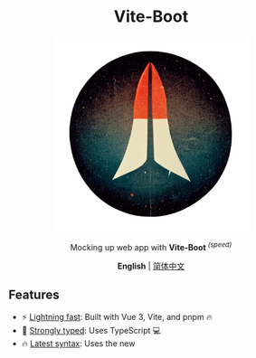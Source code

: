 <div align='center'>
<h1>Vite-Boot </h1>
<img src='README.assets/logo.png' alt='Vite-Boot - Opinionated Vite Starter Template' width='344'/>
</div>

<p align='center'>
Mocking up web app with <b>Vite-Boot </b><sup><em>(speed)</em></sup><br>
</p>

<div align='center'>
<b>English</b> | <a href="README.zh-CN.md">简体中文</a>
</div>

## Features

- ⚡  [Lightning fast](https://github.com/kirklin/vite-boot#readme): Built with Vue 3, Vite, and pnpm 🔥
- 💪 [Strongly typed](https://www.typescriptlang.org/): Uses TypeScript 💻
- 🔥 [Latest syntax](https://github.com/vuejs/rfcs/pull/227): Uses the new <script setup> syntax 🆕
- 📦 [Components auto importing](./src/components): Automatically imports components 🚚
- 📥 [APIs auto importing](https://github.com/antfu/unplugin-auto-import): Uses unplugin-auto-import to directly import Composition API and others 📨
- 🎨 [UnoCSS](https://unocss.dev/) - The instant on-demand atomic CSS engine, providing a lightweight and fast way to style your app.
- 🌼 [Daisy](https://daisyui.com/) - The free and open-source Tailwind CSS component library
- 💡 [Official router](https://router.vuejs.org/): Uses Vue Router v4 🛣️
- 🎉 [Loading feedback](https://github.com/rstacruz/nprogress): Uses NProgress to provide page loading progress feedback 🔄
- 🍍 [State management](https://pinia.esm.dev/): Uses Pinia for state management 🗃️
- 📜 [Chinese font preset](https://github.com/kirklin/unocss-preset-chinese): Includes a preset for Chinese fonts 🇨🇳
- 🌍 [I18n ready](./src/locales): Ready for internationalization with locales 🌎
- ☁️ [Netlify ready](https://www.netlify.com/): Zero-config deployment on Netlify ☁️

### Coding Style

- [@kirklin/eslint-config](https://github.com/kirklin/eslint-config)

### Recommended IDE Setup

- 🌪️ [WebStorm](https://www.jetbrains.com/webstorm/)
- 💻 [VSCode](https://code.visualstudio.com/)
- 💡 [Volar](https://marketplace.visualstudio.com/items?itemName=johnsoncodehk.volar)

### Performance
<img src='README.assets/ViteBoot-Lighthouse.png' alt='Vite-Boot Outstanding performance' width='1851'/>


## directory

```
# vite-boot
├── LICENSE
├── README.assets
│   └── vite-vue-tailwind.png
├── README.md
├── README.zh-CN.md
├── index.html
├── node_modules
├── package.json
├── pnpm-lock.yaml
├── public
│   └── favicon.ico
├── src
│   ├── App.vue
│   ├── api                  # api interface
│   ├── assets               # static resource
│   │   └── logo.png
│   ├── components           # global component
│   ├── main.ts
│   ├── router               # Vue router
│   │   └── index.ts
│   ├── settings.ts          # global configuration
│   ├── store                # Pinia store
│   │   ├── counter.ts
│   │   └── index.ts
│   ├── styles               # global style
│   │   ├── main.css
│   │   ├── nprogress.css   # nprogress style
│   │   └── variables.css
│   ├── utils                # global public method
│   │   └── darkMode.ts
│   └── views                # all pages
│       └── Index.vue
├── tsconfig.json            # TS compilation configuration
├── Dockerfile               # Docker configuration
└── vite.config.ts           # Vite configuration

```

## Try it now!

### GitHub Template

[Create a repo from this template on GitHub](https://github.com/kirklin/vite-boot/generate).

### Clone to local

```bash
npx degit kirklin/vite-boot my-vite-app
cd my-vite-app
pnpm i
```

## Usage

### Development

Just run and visit http://localhost:8888

```bash
pnpm run dev
```

### Build

To build the App, run

```bash
pnpm run build
```

And you will see the generated file in `dist` that ready to be served.


### Deploy on Netlify

Go to [Netlify](https://app.netlify.com/start) and select your clone, `OK` along the way, and your App will be live in a minute.

### Docker Production Build

First, build the vite-boot image by opening the terminal in the project's root directory.

```bash
docker buildx build . -t viteboot:latest
```

Run the image and specify port mapping with the `-p` flag.

```bash
docker run --rm -it -p 8080:80 viteboot:latest
```

